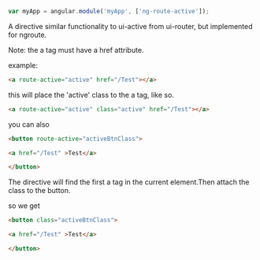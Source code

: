 ```javascript
var myApp = angular.module('myApp', ['ng-route-active']);
```
A directive similar functionality to ui-active from ui-router, but implemented for ngroute.

Note: the a tag must have a href attribute.

example:

```html
<a route-active="active" href="/Test"></a>
```

this will place the 'active' class to the a tag, like so.

```html
<a route-active="active" class="active" href="/Test"></a>
```

you can also

```html
<button route-active="activeBtnClass">

<a href="/Test" >Test</a>

</button>

```

The directive will find the first a tag in the current element.Then attach the class to the button.

so we get

```html
<button class="activeBtnClass">

<a href="/Test" >Test</a>

</button>

```
